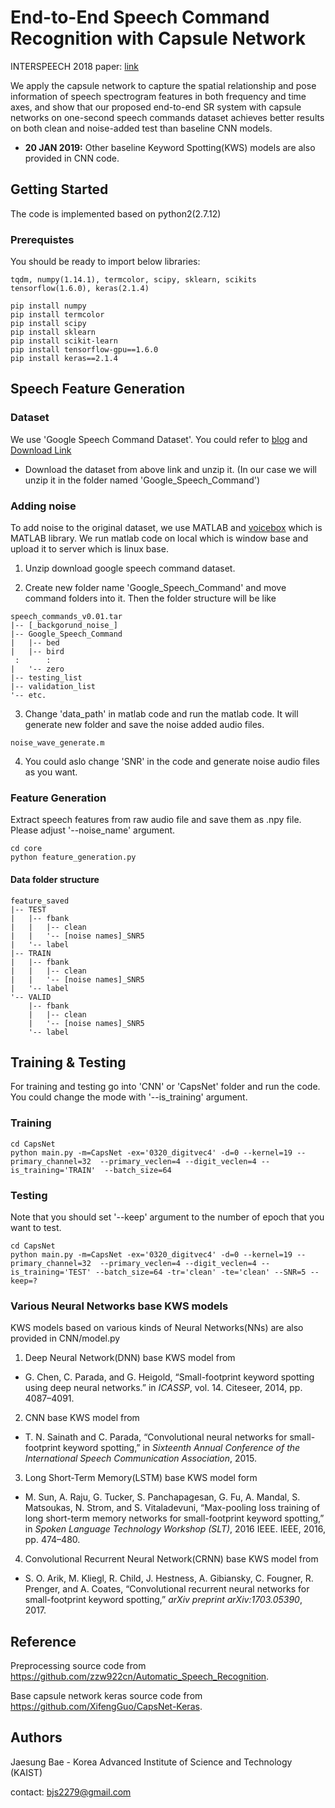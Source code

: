End-to-End Speech Command Recognition with Capsule Network
==========================

INTERSPEECH 2018 paper: [link](https://www.isca-speech.org/archive/Interspeech_2018/pdfs/1888.pdf)

We apply the capsule network to capture the spatial relationship and pose information of speech spectrogram features in both frequency and time axes, and show that our proposed end-to-end SR system with capsule networks on one-second speech commands dataset achieves better results on both clean and noise-added test than baseline CNN models.

* **20 JAN 2019:** Other baseline Keyword Spotting(KWS) models are also provided in CNN code.

Getting Started
---
The code is implemented based on python2(2.7.12)
### Prerequistes
You should be ready to import below libraries:

	tqdm, numpy(1.14.1), termcolor, scipy, sklearn, scikits
	tensorflow(1.6.0), keras(2.1.4)

	pip install numpy
	pip install termcolor
	pip install scipy
	pip install sklearn
	pip install scikit-learn
	pip install tensorflow-gpu==1.6.0
	pip install keras==2.1.4
	
Speech Feature Generation
---
### Dataset
We use 'Google Speech Command Dataset'. You could refer to [blog](https://ai.googleblog.com/2017/08/launching-speech-commands-dataset.html) and [Download Link](http://download.tensorflow.org/data/speech_commands_v0.01.tar.gz)

- Download the dataset from above link and unzip it. (In our case we will unzip it in the folder named 'Google_Speech_Command')

### Adding noise
To add noise to the original dataset, we use MATLAB and [voicebox](http://www.ee.ic.ac.uk/hp/staff/dmb/voicebox/voicebox.html) which is MATLAB library. We run matlab code on local which is window base and upload it to server which is linux base.

1. Unzip download google speech command dataset.
	    
2. Create new folder name 'Google_Speech_Command' and move command folders into it. Then the folder structure will be like
```
speech_commands_v0.01.tar
|-- [_backgorund_noise_]
|-- Google_Speech_Command
|   |-- bed
|   |-- bird
 :      :
|   '-- zero
|-- testing_list
|-- validation_list
'-- etc.
```

3. Change 'data_path' in matlab code and run the matlab code. It will generate new folder and save the noise added audio files.
```	
noise_wave_generate.m
```
4. You could aslo change 'SNR' in the code and generate noise audio files as you want.

### Feature Generation
Extract speech features from raw audio file and save them as .npy file. Please adjust '--noise_name' argument.
```
cd core
python feature_generation.py
```

#### Data folder structure
	feature_saved
	|-- TEST
	|   |-- fbank
	|   |   |-- clean
	|   |   '-- [noise names]_SNR5
	|   '-- label
	|-- TRAIN
	|   |-- fbank
	|   |   |-- clean
	|   |   '-- [noise names]_SNR5
	|   '-- label
	'-- VALID
	    |-- fbank
	    |   |-- clean
	    |   '-- [noise names]_SNR5
	    '-- label

Training & Testing
---
For training and testing go into 'CNN' or 'CapsNet' folder and run the code. You could change the mode with '--is_training' argument.
### Training
```
cd CapsNet
python main.py -m=CapsNet -ex='0320_digitvec4' -d=0 --kernel=19 --primary_channel=32  --primary_veclen=4 --digit_veclen=4 --is_training='TRAIN'  --batch_size=64
```

### Testing
Note that you should set '--keep' argument to the number of epoch that you want to test.
```
cd CapsNet
python main.py -m=CapsNet -ex='0320_digitvec4' -d=0 --kernel=19 --primary_channel=32  --primary_veclen=4 --digit_veclen=4 --is_training='TEST' --batch_size=64 -tr='clean' -te='clean' --SNR=5 --keep=?
```

### Various Neural Networks base KWS models
KWS models based on various kinds of Neural Networks(NNs) are also provided in CNN/model.py

1. Deep Neural Network(DNN) base KWS model from 
  - G. Chen, C. Parada, and G. Heigold, “Small-footprint keyword spotting using deep neural networks.” in *ICASSP*, vol. 14. Citeseer, 2014, pp. 4087–4091.

2. CNN base KWS model from
  - T. N. Sainath and C. Parada, “Convolutional neural networks for small-footprint keyword spotting,” in *Sixteenth Annual Conference of the International Speech Communication Association*, 2015.

3. Long Short-Term Memory(LSTM) base KWS model form
  - M. Sun, A. Raju, G. Tucker, S. Panchapagesan, G. Fu, A. Mandal, S. Matsoukas, N. Strom, and S. Vitaladevuni, “Max-pooling loss training of long short-term memory networks for small-footprint keyword spotting,” in *Spoken Language Technology Workshop (SLT)*, 2016 IEEE. IEEE, 2016, pp. 474–480.

4. Convolutional Recurrent Neural Network(CRNN) base KWS model from
  - S. O. Arik, M. Kliegl, R. Child, J. Hestness, A. Gibiansky, C. Fougner, R. Prenger, and A. Coates, “Convolutional recurrent neural networks for small-footprint keyword spotting,” *arXiv preprint arXiv:1703.05390*, 2017.

Reference
---
Preprocessing source code from https://github.com/zzw922cn/Automatic_Speech_Recognition.

Base capsule network keras source code from https://github.com/XifengGuo/CapsNet-Keras.


Authors
---
Jaesung Bae - Korea Advanced Institute of Science and Technology (KAIST)

contact: bjs2279@gmail.com
